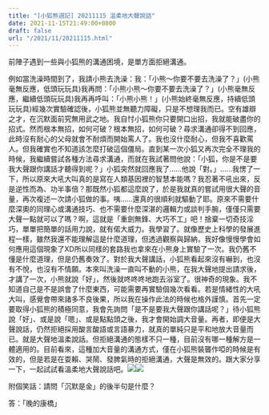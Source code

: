 ```yaml
---
title: "[小狐熊週記] 20211115 溫柔地大聲說話"
date: 2021-11-15T21:49:00+0800
draft: false
url: "/2021/11/20211115.html"
---
```


前陣子遇到一些與小狐熊的溝通困境，是單方面拒絕溝通。

例如當洗澡時間到了，我請小熊去洗澡：我：「小熊～你要不要去洗澡了？」(小熊毫無反應，低頭玩玩具)我再問：「小熊小熊～你要不要去洗澡了？」(小熊毫無反應，繼續低頭玩玩具)我再再呼叫：「小熊小熊！」(小熊始終毫無反應，持續低頭玩玩具)經幾次實驗確認後，小狐熊並無聽力障礙，只是不想理我而已。空有雄辯之才，在沉默面前究無用武之地。我自忖小狐熊你只要開口出招，我就能破盡你的招式。然而根本無招，如何可破？根本無招，如何可破？尋求溝通卻得不到回應，此時沒有耐心的父母就會不耐煩而開始罵人了。我也沒什麼耐心，但我不喜歡罵人。但我確實也不知道該怎麼打破這個僵局。直到某一次小狐又再次完全不理我的時候，我繼續嘗試各種方法尋求溝通，而就在我試著問他說：「小狐，你是不是要我大聲跟你講話才聽得到呢？」小狐突然就回應我了……他說「對。」……我愣了一下，所以原來大吼大叫真的是寫在人類基因裡的智慧本能嗎？我忍著不吼出來，反是逆性而為、功半事倍？那既然小狐都這麼說了，於是我就真的嘗試用很大聲的音量，再次複述一次請小狐做的事。咦……還真的很順利就驅動了耶。原來不需要什麼深奧的同理心或溝通技巧、也不需要什麼深湛的邏輯力或談判手腕，僅僅只需要大聲一點就可以了嗎？啊，這就是「重劍無鋒、大巧不工」吧！捨棄一切奇技淫巧，單單把簡單的話用力說，就有偌大威力。我學習了。就像歷史上科學的發展進程一樣，雖然我還不能理解這是什麼道理，但透過觀察與歸納，我好像慢慢學會如何應用這個現象了XD所以同樣的套路我也拿來在小熊身上實驗了一次。我仍舊不懂是什麼道理，但是仍舊奏效了。對於我大聲講話，小狐熊看起來沒有嚇到，也沒有不悅，也沒有不情願。本來叫洗澡一直叫不動的小熊，在我大聲地提出請求後，才講了一次，小熊就說「好」，然後就咚咚咚地跑去浴室了。很神奇的現象。我不知道自己是不是誤會了什麼東西，可能需要再實驗個幾次看看。若是情緒性的大吼大叫，感覺會帶來諸多不良後果，所以我在操作此法的時候也格外謹慎。首先一定要取得小狐熊的積極同意，我會先詢問「是不是要我大聲跟你講話呢？」待小狐熊說「好」、或是說「嗯」、或是點點頭之後，我才會開始調大音量。再者，即便是大聲說話，仍然拒絕採用酸言酸語或言語暴力，就真的單純只是平和地放大音量而已。就是大聲地溫柔說話。但拒絕溝通的態樣不只一種，目前沒有哪一種解方是一體適用的。目前看來，這種加大音量的溝通方式，僅在小狐熊裝聾作啞的時候是有效的，但是若是在耍賴、哭鬧、發脾氣時的拒絕溝通，大聲是無效的。跟大家分享一下，一起試試看溫柔地大聲說話吧。![](https://blogger.googleusercontent.com/img/b/R29vZ2xl/AVvXsEgsZ3RhaXKpQ-QWOmqSNRZN0k9P-8NdTxu0A2OkxvDnX1fLWUDsMBbRLuve-RMTiUGZw_GKLlUHPGzbp7KlugHw7dpZNOVz9OGEG07GzbLHSQ7Cu_We-VDIbszG3685dkYcLMHg7m2xxBY/w225-h400/image.png)![](https://blogger.googleusercontent.com/img/b/R29vZ2xl/AVvXsEjEX0nSaaFqBrW8iEkdn2EM061IOrjPRpiMlSII771QfKPQrvqwaSyTb2RJk051kxFk4tdzOQZ-w7BbzcqI8K8HkHqVi8aRHtJa0fTJ8BIUdAYFouU5C_NIiECKpDOpQYPBaqbr2T9hhPM/w225-h400/image.png)



附個笑話：請問「沉默是金」的後半句是什麼？









答：「晚的康橋」
